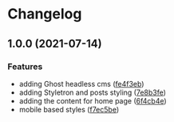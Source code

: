 # Changelog

## 1.0.0 (2021-07-14)


### Features

* adding Ghost headless cms ([fe4f3eb](https://www.github.com/skarthikeyan96/nextjs-ghost-boilerplate/commit/fe4f3eb066c34857e37ff3acad82c941c4c44571))
* adding Styletron and posts styling ([7e8b3fe](https://www.github.com/skarthikeyan96/nextjs-ghost-boilerplate/commit/7e8b3fef958c41ce4cae588aec03546bd37c33b5))
* adding the content for home page ([6f4cb4e](https://www.github.com/skarthikeyan96/nextjs-ghost-boilerplate/commit/6f4cb4e066a6a604ffb1d2c9c86657ef81ea3ab3))
* mobile based styles ([f7ec5be](https://www.github.com/skarthikeyan96/nextjs-ghost-boilerplate/commit/f7ec5be4742c263c777b928fa9cfe7123e5aa521))
